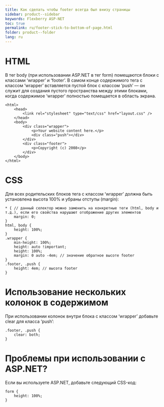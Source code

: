 ```yaml
---
title: Как сделать чтобы footer всегда был внизу страницы
sidebar: product--sidebar
keywords: Flexberry ASP-NET
toc: true
permalink: ru/footer-stick-to-bottom-of-page.html
folder: product--folder
lang: ru
---
```


# HTML
В тег body (при использовании ASP.NET в тег form) помещаются блоки с классами ‘wrapper’ и ‘footer’. В самом конце содержимого тега с классом ‘wrapper’ вставляется пустой блок с классом ‘push’ — он служит для создания пустого пространства между этими блоками, когда содержимое ‘wrapper’ полностью помещается в область экрана.
```
<html>
    <head>
        <link rel="stylesheet" type="text/css" href="layout.css" />
    </head>
    <body>
        <div class="wrapper">
            <p>Your website content here.</p>
            <div class="push"></div>
        </div>
        <div class="footer">
            <p>Copyright (c) 2008</p>
        </div>
    </body>
</html>
```


# CSS
Для всех родительских блоков тега с классом ‘wrapper’ должна быть установлена высота 100% и убраны отступы (margin):
```
* { // данный селектор можно заменить на конкретные теги (html, body и т.д.), если его свойства нарушают отображение других элементов
    margin: 0; 
}
html, body {
    height: 100%;
}
.wrapper {
    min-height: 100%;
    height: auto !important;
    height: 100%;
    margin: 0 auto -4em; // значение обратное высоте footer
}
.footer, .push {
    height: 4em; // высота footer
}
```

# Использование нескольких колонок в содержимом
При использовании колонок внутри блока с классом ‘wrapper’ добавьте clear для класса ‘push’:
```
.footer, .push {
    clear: both;
}
```

# Проблемы при использовании с ASP.NET?
Если вы используете ASP.NET, добавьте следующий CSS-код:
```
form {
    height: 100%;
}
```